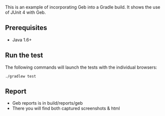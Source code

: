 This is an example of incorporating Geb into a Gradle build. It shows the use of JUnit 4 with Geb.


Prerequisites
------------
* Java 1.6+

Run the test
------------

The following commands will launch the tests with the individual browsers:

    ./gradlew test


Report
------
* Geb reports is in build/reports/geb
* There you will find both captured screenshots & html 
